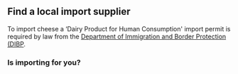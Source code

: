 ## Find a local import supplier

To import cheese a ‘Dairy Product for Human Consumption' import permit is required by law from the [Department of Immigration and Border Protection (DIBP](http://www.agriculture.gov.au/import).

### Is importing for you?
